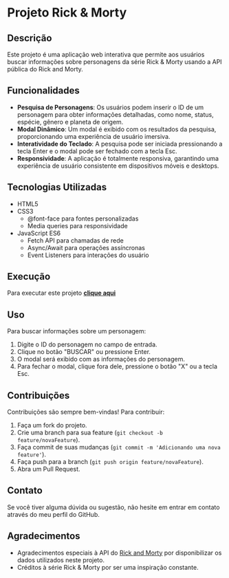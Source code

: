 # Projeto Rick & Morty

## Descrição
Este projeto é uma aplicação web interativa que permite aos usuários buscar informações sobre personagens da série Rick & Morty usando a API pública do Rick and Morty.

## Funcionalidades
- **Pesquisa de Personagens**: Os usuários podem inserir o ID de um personagem para obter informações detalhadas, como nome, status, espécie, gênero e planeta de origem.
- **Modal Dinâmico**: Um modal é exibido com os resultados da pesquisa, proporcionando uma experiência de usuário imersiva.
- **Interatividade do Teclado**: A pesquisa pode ser iniciada pressionando a tecla Enter e o modal pode ser fechado com a tecla Esc.
- **Responsividade**: A aplicação é totalmente responsiva, garantindo uma experiência de usuário consistente em dispositivos móveis e desktops.

## Tecnologias Utilizadas
- HTML5
- CSS3
  - @font-face para fontes personalizadas
  - Media queries para responsividade
- JavaScript ES6
  - Fetch API para chamadas de rede
  - Async/Await para operações assíncronas
  - Event Listeners para interações do usuário

## Execução
Para executar este projeto **[clique aqui](https://rafalesson.github.io/rick-morty/)**


## Uso
Para buscar informações sobre um personagem:
1. Digite o ID do personagem no campo de entrada.
2. Clique no botão "BUSCAR" ou pressione Enter.
3. O modal será exibido com as informações do personagem.
4. Para fechar o modal, clique fora dele, pressione o botão "X" ou a tecla Esc.

## Contribuições
Contribuições são sempre bem-vindas! Para contribuir:
1. Faça um fork do projeto.
2. Crie uma branch para sua feature (`git checkout -b feature/novaFeature`).
3. Faça commit de suas mudanças (`git commit -m 'Adicionando uma nova feature'`).
4. Faça push para a branch (`git push origin feature/novaFeature`).
5. Abra um Pull Request.

## Contato
Se você tiver alguma dúvida ou sugestão, não hesite em entrar em contato através do meu perfil do GitHub.

## Agradecimentos
- Agradecimentos especiais à API do [Rick and Morty](https://rickandmortyapi.com/) por disponibilizar os dados utilizados neste projeto.
- Créditos à série Rick & Morty por ser uma inspiração constante.

